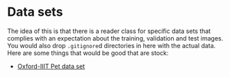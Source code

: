 # Data sets

The idea of this is that there is a reader class for specific data sets that 
complies with an expectation about the training, validation and test images.  You 
would also drop `.gitignore`d directories in here with the actual data.  Here are
some things that would be good that are stock:

  * [Oxford-IIIT Pet data set](http://www.robots.ox.ac.uk/~vgg/data/pets/)

